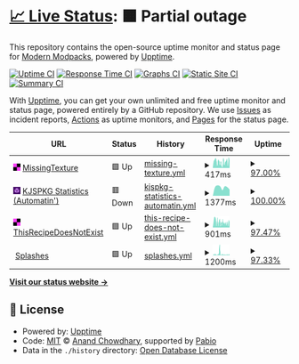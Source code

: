 # [📈 Live Status](https://Modern-Modpacks.github.io/mm-upptime): <!--live status--> **🟧 Partial outage**

This repository contains the open-source uptime monitor and status page for [Modern Modpacks](https://modernmodpacks.site), powered by [Upptime](https://github.com/upptime/upptime).

[![Uptime CI](https://github.com/Modern-Modpacks/mm-upptime/workflows/Uptime%20CI/badge.svg)](https://github.com/Modern-Modpacks/mm-upptime/actions?query=workflow%3A%22Uptime+CI%22)
[![Response Time CI](https://github.com/Modern-Modpacks/mm-upptime/workflows/Response%20Time%20CI/badge.svg)](https://github.com/Modern-Modpacks/mm-upptime/actions?query=workflow%3A%22Response+Time+CI%22)
[![Graphs CI](https://github.com/Modern-Modpacks/mm-upptime/workflows/Graphs%20CI/badge.svg)](https://github.com/Modern-Modpacks/mm-upptime/actions?query=workflow%3A%22Graphs+CI%22)
[![Static Site CI](https://github.com/Modern-Modpacks/mm-upptime/workflows/Static%20Site%20CI/badge.svg)](https://github.com/Modern-Modpacks/mm-upptime/actions?query=workflow%3A%22Static+Site+CI%22)
[![Summary CI](https://github.com/Modern-Modpacks/mm-upptime/workflows/Summary%20CI/badge.svg)](https://github.com/Modern-Modpacks/mm-upptime/actions?query=workflow%3A%22Summary+CI%22)

With [Upptime](https://upptime.js.org), you can get your own unlimited and free uptime monitor and status page, powered entirely by a GitHub repository. We use [Issues](https://github.com/Modern-Modpacks/mm-upptime/issues) as incident reports, [Actions](https://github.com/Modern-Modpacks/mm-upptime/actions) as uptime monitors, and [Pages](https://Modern-Modpacks.github.io/mm-upptime) for the status page.

<!--start: status pages-->
<!-- This summary is generated by Upptime (https://github.com/upptime/upptime) -->
<!-- Do not edit this manually, your changes will be overwritten -->
<!-- prettier-ignore -->
| URL | Status | History | Response Time | Uptime |
| --- | ------ | ------- | ------------- | ------ |
| <img alt="" src="https://raw.githubusercontent.com/Modern-Modpacks/assets/main/Icons/Other/missingtexture.png" height="13"> [MissingTexture](https://missingtexture.modernmodpacks.site) | 🟩 Up | [missing-texture.yml](https://github.com/Modern-Modpacks/mm-upptime/commits/HEAD/history/missing-texture.yml) | <details><summary><img alt="Response time graph" src="./graphs/missing-texture/response-time-week.png" height="20"> 417ms</summary><br><a href="https://status.modernmodpacks.site/history/missing-texture"><img alt="Response time 643" src="https://img.shields.io/endpoint?url=https%3A%2F%2Fraw.githubusercontent.com%2FModern-Modpacks%2Fmm-upptime%2FHEAD%2Fapi%2Fmissing-texture%2Fresponse-time.json"></a><br><a href="https://status.modernmodpacks.site/history/missing-texture"><img alt="24-hour response time 500" src="https://img.shields.io/endpoint?url=https%3A%2F%2Fraw.githubusercontent.com%2FModern-Modpacks%2Fmm-upptime%2FHEAD%2Fapi%2Fmissing-texture%2Fresponse-time-day.json"></a><br><a href="https://status.modernmodpacks.site/history/missing-texture"><img alt="7-day response time 417" src="https://img.shields.io/endpoint?url=https%3A%2F%2Fraw.githubusercontent.com%2FModern-Modpacks%2Fmm-upptime%2FHEAD%2Fapi%2Fmissing-texture%2Fresponse-time-week.json"></a><br><a href="https://status.modernmodpacks.site/history/missing-texture"><img alt="30-day response time 453" src="https://img.shields.io/endpoint?url=https%3A%2F%2Fraw.githubusercontent.com%2FModern-Modpacks%2Fmm-upptime%2FHEAD%2Fapi%2Fmissing-texture%2Fresponse-time-month.json"></a><br><a href="https://status.modernmodpacks.site/history/missing-texture"><img alt="1-year response time 643" src="https://img.shields.io/endpoint?url=https%3A%2F%2Fraw.githubusercontent.com%2FModern-Modpacks%2Fmm-upptime%2FHEAD%2Fapi%2Fmissing-texture%2Fresponse-time-year.json"></a></details> | <details><summary><a href="https://status.modernmodpacks.site/history/missing-texture">97.00%</a></summary><a href="https://status.modernmodpacks.site/history/missing-texture"><img alt="All-time uptime 92.02%" src="https://img.shields.io/endpoint?url=https%3A%2F%2Fraw.githubusercontent.com%2FModern-Modpacks%2Fmm-upptime%2FHEAD%2Fapi%2Fmissing-texture%2Fuptime.json"></a><br><a href="https://status.modernmodpacks.site/history/missing-texture"><img alt="24-hour uptime 100.00%" src="https://img.shields.io/endpoint?url=https%3A%2F%2Fraw.githubusercontent.com%2FModern-Modpacks%2Fmm-upptime%2FHEAD%2Fapi%2Fmissing-texture%2Fuptime-day.json"></a><br><a href="https://status.modernmodpacks.site/history/missing-texture"><img alt="7-day uptime 97.00%" src="https://img.shields.io/endpoint?url=https%3A%2F%2Fraw.githubusercontent.com%2FModern-Modpacks%2Fmm-upptime%2FHEAD%2Fapi%2Fmissing-texture%2Fuptime-week.json"></a><br><a href="https://status.modernmodpacks.site/history/missing-texture"><img alt="30-day uptime 99.21%" src="https://img.shields.io/endpoint?url=https%3A%2F%2Fraw.githubusercontent.com%2FModern-Modpacks%2Fmm-upptime%2FHEAD%2Fapi%2Fmissing-texture%2Fuptime-month.json"></a><br><a href="https://status.modernmodpacks.site/history/missing-texture"><img alt="1-year uptime 92.02%" src="https://img.shields.io/endpoint?url=https%3A%2F%2Fraw.githubusercontent.com%2FModern-Modpacks%2Fmm-upptime%2FHEAD%2Fapi%2Fmissing-texture%2Fuptime-year.json"></a></details>
| <img alt="" src="https://raw.githubusercontent.com/Modern-Modpacks/assets/main/Icons/Other/kjspkg.png" height="13"> [KJSPKG Statistics (Automatin')](https://tizudev.vercel.app/automatin/api/1025316079226064966/kjspkg) | 🟥 Down | [kjspkg-statistics-automatin.yml](https://github.com/Modern-Modpacks/mm-upptime/commits/HEAD/history/kjspkg-statistics-automatin.yml) | <details><summary><img alt="Response time graph" src="./graphs/kjspkg-statistics-automatin/response-time-week.png" height="20"> 1377ms</summary><br><a href="https://status.modernmodpacks.site/history/kjspkg-statistics-automatin"><img alt="Response time 885" src="https://img.shields.io/endpoint?url=https%3A%2F%2Fraw.githubusercontent.com%2FModern-Modpacks%2Fmm-upptime%2FHEAD%2Fapi%2Fkjspkg-statistics-automatin%2Fresponse-time.json"></a><br><a href="https://status.modernmodpacks.site/history/kjspkg-statistics-automatin"><img alt="24-hour response time 3406" src="https://img.shields.io/endpoint?url=https%3A%2F%2Fraw.githubusercontent.com%2FModern-Modpacks%2Fmm-upptime%2FHEAD%2Fapi%2Fkjspkg-statistics-automatin%2Fresponse-time-day.json"></a><br><a href="https://status.modernmodpacks.site/history/kjspkg-statistics-automatin"><img alt="7-day response time 1377" src="https://img.shields.io/endpoint?url=https%3A%2F%2Fraw.githubusercontent.com%2FModern-Modpacks%2Fmm-upptime%2FHEAD%2Fapi%2Fkjspkg-statistics-automatin%2Fresponse-time-week.json"></a><br><a href="https://status.modernmodpacks.site/history/kjspkg-statistics-automatin"><img alt="30-day response time 1535" src="https://img.shields.io/endpoint?url=https%3A%2F%2Fraw.githubusercontent.com%2FModern-Modpacks%2Fmm-upptime%2FHEAD%2Fapi%2Fkjspkg-statistics-automatin%2Fresponse-time-month.json"></a><br><a href="https://status.modernmodpacks.site/history/kjspkg-statistics-automatin"><img alt="1-year response time 885" src="https://img.shields.io/endpoint?url=https%3A%2F%2Fraw.githubusercontent.com%2FModern-Modpacks%2Fmm-upptime%2FHEAD%2Fapi%2Fkjspkg-statistics-automatin%2Fresponse-time-year.json"></a></details> | <details><summary><a href="https://status.modernmodpacks.site/history/kjspkg-statistics-automatin">100.00%</a></summary><a href="https://status.modernmodpacks.site/history/kjspkg-statistics-automatin"><img alt="All-time uptime 99.42%" src="https://img.shields.io/endpoint?url=https%3A%2F%2Fraw.githubusercontent.com%2FModern-Modpacks%2Fmm-upptime%2FHEAD%2Fapi%2Fkjspkg-statistics-automatin%2Fuptime.json"></a><br><a href="https://status.modernmodpacks.site/history/kjspkg-statistics-automatin"><img alt="24-hour uptime 99.99%" src="https://img.shields.io/endpoint?url=https%3A%2F%2Fraw.githubusercontent.com%2FModern-Modpacks%2Fmm-upptime%2FHEAD%2Fapi%2Fkjspkg-statistics-automatin%2Fuptime-day.json"></a><br><a href="https://status.modernmodpacks.site/history/kjspkg-statistics-automatin"><img alt="7-day uptime 100.00%" src="https://img.shields.io/endpoint?url=https%3A%2F%2Fraw.githubusercontent.com%2FModern-Modpacks%2Fmm-upptime%2FHEAD%2Fapi%2Fkjspkg-statistics-automatin%2Fuptime-week.json"></a><br><a href="https://status.modernmodpacks.site/history/kjspkg-statistics-automatin"><img alt="30-day uptime 99.81%" src="https://img.shields.io/endpoint?url=https%3A%2F%2Fraw.githubusercontent.com%2FModern-Modpacks%2Fmm-upptime%2FHEAD%2Fapi%2Fkjspkg-statistics-automatin%2Fuptime-month.json"></a><br><a href="https://status.modernmodpacks.site/history/kjspkg-statistics-automatin"><img alt="1-year uptime 99.42%" src="https://img.shields.io/endpoint?url=https%3A%2F%2Fraw.githubusercontent.com%2FModern-Modpacks%2Fmm-upptime%2FHEAD%2Fapi%2Fkjspkg-statistics-automatin%2Fuptime-year.json"></a></details>
| <img alt="" src="https://raw.githubusercontent.com/Modern-Modpacks/assets/main/Icons/Other/missingtexture.png" height="13"> [ThisRecipeDoesNotExist](https://thisrecipedoesnotexist.modernmodpacks.site) | 🟩 Up | [this-recipe-does-not-exist.yml](https://github.com/Modern-Modpacks/mm-upptime/commits/HEAD/history/this-recipe-does-not-exist.yml) | <details><summary><img alt="Response time graph" src="./graphs/this-recipe-does-not-exist/response-time-week.png" height="20"> 901ms</summary><br><a href="https://status.modernmodpacks.site/history/this-recipe-does-not-exist"><img alt="Response time 1268" src="https://img.shields.io/endpoint?url=https%3A%2F%2Fraw.githubusercontent.com%2FModern-Modpacks%2Fmm-upptime%2FHEAD%2Fapi%2Fthis-recipe-does-not-exist%2Fresponse-time.json"></a><br><a href="https://status.modernmodpacks.site/history/this-recipe-does-not-exist"><img alt="24-hour response time 935" src="https://img.shields.io/endpoint?url=https%3A%2F%2Fraw.githubusercontent.com%2FModern-Modpacks%2Fmm-upptime%2FHEAD%2Fapi%2Fthis-recipe-does-not-exist%2Fresponse-time-day.json"></a><br><a href="https://status.modernmodpacks.site/history/this-recipe-does-not-exist"><img alt="7-day response time 901" src="https://img.shields.io/endpoint?url=https%3A%2F%2Fraw.githubusercontent.com%2FModern-Modpacks%2Fmm-upptime%2FHEAD%2Fapi%2Fthis-recipe-does-not-exist%2Fresponse-time-week.json"></a><br><a href="https://status.modernmodpacks.site/history/this-recipe-does-not-exist"><img alt="30-day response time 1014" src="https://img.shields.io/endpoint?url=https%3A%2F%2Fraw.githubusercontent.com%2FModern-Modpacks%2Fmm-upptime%2FHEAD%2Fapi%2Fthis-recipe-does-not-exist%2Fresponse-time-month.json"></a><br><a href="https://status.modernmodpacks.site/history/this-recipe-does-not-exist"><img alt="1-year response time 1268" src="https://img.shields.io/endpoint?url=https%3A%2F%2Fraw.githubusercontent.com%2FModern-Modpacks%2Fmm-upptime%2FHEAD%2Fapi%2Fthis-recipe-does-not-exist%2Fresponse-time-year.json"></a></details> | <details><summary><a href="https://status.modernmodpacks.site/history/this-recipe-does-not-exist">97.47%</a></summary><a href="https://status.modernmodpacks.site/history/this-recipe-does-not-exist"><img alt="All-time uptime 93.68%" src="https://img.shields.io/endpoint?url=https%3A%2F%2Fraw.githubusercontent.com%2FModern-Modpacks%2Fmm-upptime%2FHEAD%2Fapi%2Fthis-recipe-does-not-exist%2Fuptime.json"></a><br><a href="https://status.modernmodpacks.site/history/this-recipe-does-not-exist"><img alt="24-hour uptime 100.00%" src="https://img.shields.io/endpoint?url=https%3A%2F%2Fraw.githubusercontent.com%2FModern-Modpacks%2Fmm-upptime%2FHEAD%2Fapi%2Fthis-recipe-does-not-exist%2Fuptime-day.json"></a><br><a href="https://status.modernmodpacks.site/history/this-recipe-does-not-exist"><img alt="7-day uptime 97.47%" src="https://img.shields.io/endpoint?url=https%3A%2F%2Fraw.githubusercontent.com%2FModern-Modpacks%2Fmm-upptime%2FHEAD%2Fapi%2Fthis-recipe-does-not-exist%2Fuptime-week.json"></a><br><a href="https://status.modernmodpacks.site/history/this-recipe-does-not-exist"><img alt="30-day uptime 99.36%" src="https://img.shields.io/endpoint?url=https%3A%2F%2Fraw.githubusercontent.com%2FModern-Modpacks%2Fmm-upptime%2FHEAD%2Fapi%2Fthis-recipe-does-not-exist%2Fuptime-month.json"></a><br><a href="https://status.modernmodpacks.site/history/this-recipe-does-not-exist"><img alt="1-year uptime 93.68%" src="https://img.shields.io/endpoint?url=https%3A%2F%2Fraw.githubusercontent.com%2FModern-Modpacks%2Fmm-upptime%2FHEAD%2Fapi%2Fthis-recipe-does-not-exist%2Fuptime-year.json"></a></details>
| <img alt="" src="https://icons.duckduckgo.com/ip3/splashes.modernmodpacks.site.ico" height="13"> [Splashes](https://splashes.modernmodpacks.site) | 🟩 Up | [splashes.yml](https://github.com/Modern-Modpacks/mm-upptime/commits/HEAD/history/splashes.yml) | <details><summary><img alt="Response time graph" src="./graphs/splashes/response-time-week.png" height="20"> 1200ms</summary><br><a href="https://status.modernmodpacks.site/history/splashes"><img alt="Response time 738" src="https://img.shields.io/endpoint?url=https%3A%2F%2Fraw.githubusercontent.com%2FModern-Modpacks%2Fmm-upptime%2FHEAD%2Fapi%2Fsplashes%2Fresponse-time.json"></a><br><a href="https://status.modernmodpacks.site/history/splashes"><img alt="24-hour response time 589" src="https://img.shields.io/endpoint?url=https%3A%2F%2Fraw.githubusercontent.com%2FModern-Modpacks%2Fmm-upptime%2FHEAD%2Fapi%2Fsplashes%2Fresponse-time-day.json"></a><br><a href="https://status.modernmodpacks.site/history/splashes"><img alt="7-day response time 1200" src="https://img.shields.io/endpoint?url=https%3A%2F%2Fraw.githubusercontent.com%2FModern-Modpacks%2Fmm-upptime%2FHEAD%2Fapi%2Fsplashes%2Fresponse-time-week.json"></a><br><a href="https://status.modernmodpacks.site/history/splashes"><img alt="30-day response time 1002" src="https://img.shields.io/endpoint?url=https%3A%2F%2Fraw.githubusercontent.com%2FModern-Modpacks%2Fmm-upptime%2FHEAD%2Fapi%2Fsplashes%2Fresponse-time-month.json"></a><br><a href="https://status.modernmodpacks.site/history/splashes"><img alt="1-year response time 738" src="https://img.shields.io/endpoint?url=https%3A%2F%2Fraw.githubusercontent.com%2FModern-Modpacks%2Fmm-upptime%2FHEAD%2Fapi%2Fsplashes%2Fresponse-time-year.json"></a></details> | <details><summary><a href="https://status.modernmodpacks.site/history/splashes">97.33%</a></summary><a href="https://status.modernmodpacks.site/history/splashes"><img alt="All-time uptime 93.98%" src="https://img.shields.io/endpoint?url=https%3A%2F%2Fraw.githubusercontent.com%2FModern-Modpacks%2Fmm-upptime%2FHEAD%2Fapi%2Fsplashes%2Fuptime.json"></a><br><a href="https://status.modernmodpacks.site/history/splashes"><img alt="24-hour uptime 100.00%" src="https://img.shields.io/endpoint?url=https%3A%2F%2Fraw.githubusercontent.com%2FModern-Modpacks%2Fmm-upptime%2FHEAD%2Fapi%2Fsplashes%2Fuptime-day.json"></a><br><a href="https://status.modernmodpacks.site/history/splashes"><img alt="7-day uptime 97.33%" src="https://img.shields.io/endpoint?url=https%3A%2F%2Fraw.githubusercontent.com%2FModern-Modpacks%2Fmm-upptime%2FHEAD%2Fapi%2Fsplashes%2Fuptime-week.json"></a><br><a href="https://status.modernmodpacks.site/history/splashes"><img alt="30-day uptime 99.28%" src="https://img.shields.io/endpoint?url=https%3A%2F%2Fraw.githubusercontent.com%2FModern-Modpacks%2Fmm-upptime%2FHEAD%2Fapi%2Fsplashes%2Fuptime-month.json"></a><br><a href="https://status.modernmodpacks.site/history/splashes"><img alt="1-year uptime 93.98%" src="https://img.shields.io/endpoint?url=https%3A%2F%2Fraw.githubusercontent.com%2FModern-Modpacks%2Fmm-upptime%2FHEAD%2Fapi%2Fsplashes%2Fuptime-year.json"></a></details>

<!--end: status pages-->

[**Visit our status website →**](https://Modern-Modpacks.github.io/mm-upptime)

## 📄 License

- Powered by: [Upptime](https://github.com/upptime/upptime)
- Code: [MIT](./LICENSE) © [Anand Chowdhary](https://anandchowdhary.com), supported by [Pabio](https://pabio.com)
- Data in the `./history` directory: [Open Database License](https://opendatacommons.org/licenses/odbl/1-0/)
